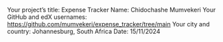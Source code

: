 Your project’s title: Expense Tracker
Name: Chidochashe Mumvekeri
Your GitHub and edX usernames: https://github.com/mumvekeri/expense_tracker/tree/main
Your city and country: Johannesburg, South Africa
Date: 15/11/2024
